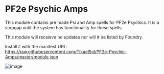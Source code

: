 # PF2e Psychic Amps

This module contains pre made Psi and Amp spells for PF2e Psychics. It is a stopgap until the system has functionality for these spells.

This module will receieve no updates nor will it be listed by Foundry.

Install it with the manifest URL: https://raw.githubusercontent.com/TikaelSol/PF2e-Psychic-Amps/master/module.json

![image](https://user-images.githubusercontent.com/80183198/182999101-977b46a2-76cc-4727-933f-c082cccdc11c.png)
